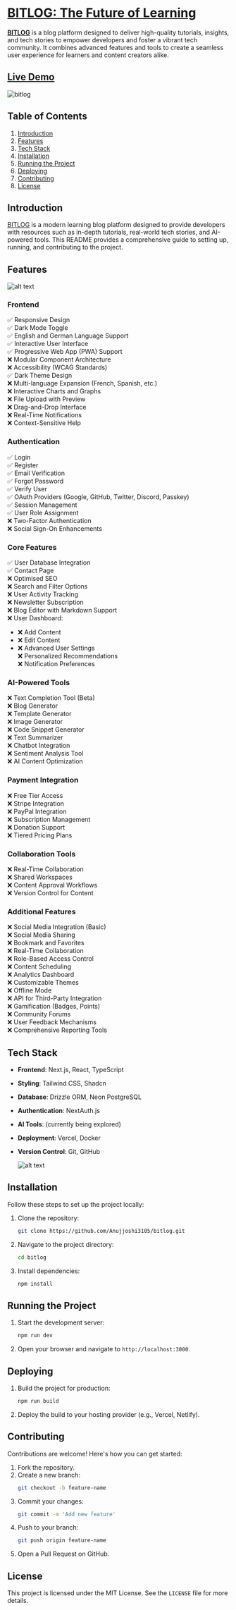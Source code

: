 # [BITLOG: The Future of Learning](https://bitlog.netlify.app)

**[BITLOG](https://bitlog.netlify.app)** is a blog platform designed to deliver high-quality tutorials, insights, and tech stories to empower developers and foster a vibrant tech community. It combines advanced features and tools to create a seamless user experience for learners and content creators alike.

## [Live Demo](https://bitlog.netlify.app/)
![bitlog](https://github.com/user-attachments/assets/5d1f756f-9cba-4270-a46e-fc5359ca2049)


## Table of Contents

1. [Introduction](#introduction)
2. [Features](#features)
3. [Tech Stack](#tech-stack)
4. [Installation](#installation)
5. [Running the Project](#running-the-project)
6. [Deploying](#deploying)
7. [Contributing](#contributing)
8. [License](#license)

## Introduction

[BITLOG](https://bitlog.netlify.app) is a modern learning blog platform designed to provide developers with resources such as in-depth tutorials, real-world tech stories, and AI-powered tools. This README provides a comprehensive guide to setting up, running, and contributing to the project.

## Features

![alt text](public/seo.png)

### Frontend

✅ Responsive Design  
✅ Dark Mode Toggle  
✅ English and German Language Support  
✅ Interactive User Interface  
✅ Progressive Web App (PWA) Support  
❌ Modular Component Architecture  
❌ Accessibility (WCAG Standards)  
✅ Dark Theme Design  
❌ Multi-language Expansion (French, Spanish, etc.)  
❌ Interactive Charts and Graphs  
❌ File Upload with Preview  
❌ Drag-and-Drop Interface  
❌ Real-Time Notifications  
❌ Context-Sensitive Help

### Authentication

✅ Login  
✅ Register  
✅ Email Verification  
✅ Forgot Password  
✅ Verify User  
✅ OAuth Providers (Google, GitHub, Twitter, Discord, Passkey)  
✅ Session Management  
✅ User Role Assignment  
❌ Two-Factor Authentication  
❌ Social Sign-On Enhancements

### Core Features

✅ User Database Integration  
✅ Contact Page  
❌ Optimised SEO  
❌ Search and Filter Options  
❌ User Activity Tracking  
❌ Newsletter Subscription  
❌ Blog Editor with Markdown Support  
❌ User Dashboard:

- ❌ Add Content
- ❌ Edit Content
- ❌ Advanced User Settings  
  ❌ Personalized Recommendations  
  ❌ Notification Preferences

### AI-Powered Tools

❌ Text Completion Tool (Beta)  
❌ Blog Generator  
❌ Template Generator  
❌ Image Generator  
❌ Code Snippet Generator  
❌ Text Summarizer  
❌ Chatbot Integration  
❌ Sentiment Analysis Tool  
❌ AI Content Optimization

### Payment Integration

❌ Free Tier Access  
❌ Stripe Integration  
❌ PayPal Integration  
❌ Subscription Management  
❌ Donation Support  
❌ Tiered Pricing Plans

### Collaboration Tools

❌ Real-Time Collaboration  
❌ Shared Workspaces  
❌ Content Approval Workflows  
❌ Version Control for Content

### Additional Features

❌ Social Media Integration (Basic)  
❌ Social Media Sharing  
❌ Bookmark and Favorites  
❌ Real-Time Collaboration  
❌ Role-Based Access Control  
❌ Content Scheduling  
❌ Analytics Dashboard  
❌ Customizable Themes  
❌ Offline Mode  
❌ API for Third-Party Integration  
❌ Gamification (Badges, Points)  
❌ Community Forums  
❌ User Feedback Mechanisms  
❌ Comprehensive Reporting Tools

## Tech Stack

- **Frontend**: Next.js, React, TypeScript
- **Styling**: Tailwind CSS, Shadcn
- **Database**: Drizzle ORM, Neon PostgreSQL
- **Authentication**: NextAuth.js
- **AI Tools**: (currently being explored)
- **Deployment**: Vercel, Docker
- **Version Control**: Git, GitHub

  ![alt text](public/er.svg)

## Installation

Follow these steps to set up the project locally:

1. Clone the repository:
   ```bash
   git clone https://github.com/Anujjoshi3105/bitlog.git
   ```
2. Navigate to the project directory:
   ```bash
   cd bitlog
   ```
3. Install dependencies:
   ```bash
   npm install
   ```

## Running the Project

1. Start the development server:
   ```bash
   npm run dev
   ```
2. Open your browser and navigate to `http://localhost:3000`.

## Deploying

1. Build the project for production:
   ```bash
   npm run build
   ```
2. Deploy the build to your hosting provider (e.g., Vercel, Netlify).

## Contributing

Contributions are welcome! Here's how you can get started:

1. Fork the repository.
2. Create a new branch:
   ```bash
   git checkout -b feature-name
   ```
3. Commit your changes:
   ```bash
   git commit -m 'Add new feature'
   ```
4. Push to your branch:
   ```bash
   git push origin feature-name
   ```
5. Open a Pull Request on GitHub.

## License

This project is licensed under the MIT License. See the `LICENSE` file for more details.
